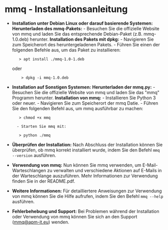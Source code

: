 # mmq - Installationsanleitung
- **Installation unter Debian Linux oder darauf basierende Systemen:**
    **Herunterladen des mmq-Pakets:**
		- Besuchen Sie die offizielle Website von mmq und laden Sie das entsprechende Debian-Paket (z.B. mmq-1.0.deb) herunter.
	  **Installation des Pakets mit dpkg:**
		- Navigieren Sie zum Speicherort des heruntergeladenen Pakets.
		- Führen Sie einen der folgenden Befehle aus, um das Paket zu installieren:

		 > apt install ./mmq-1.0-1.deb
		
    oder
          
		  > dpkg -i mmq-1.0.deb

- **Installation auf Sonstigen Systemen:**
	 **Herunterladen der mmq.py:**
		- Besuchen Sie die offizielle Website von mmq und laden Sie das "mmq" Programm herunter.
	 **Installation von mmq:**
		- Installieren Sie Python 3 oder neuer.
		- Navigieren Sie zum Speicherort der mmq Datie.
		- Führen Sie den folgenden Befehl aus, um mmq ausführbar zu machen: 
		
		 > chmod +x mmq

		- Starten Sie mmq mit:

		 > python ./mmq
		 
- **Überprüfen der Installation:**
	 Nach Abschluss der Installation können Sie überprüfen, ob mmq korrekt installiert wurde, indem Sie den Befehl `mmq --version` ausführen.
- **Verwendung von mmq:**
	 Nun können Sie mmq verwenden, um E-Mail-Warteschlangen zu verwalten und verschiedene Aktionen auf E-Mails in der Warteschlange auszuführen. Mehr Informationen zur Verwendung finden Sie in der README.pdf.
- **Weitere Informationen:**
	 Für detailliertere Anweisungen zur Verwendung von mmq können Sie die Hilfe aufrufen, indem Sie den Befehl `mmq --help` ausführen.
- **Fehlerbehebung und Support:**
	 Bei Problemen während der Installation oder Verwendung von mmq können Sie sich an den Support (mmq@apm-it.eu) wenden.
